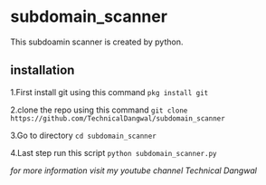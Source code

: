 # subdomain_scanner

This subdoamin scanner is created by python.

## installation

1.First install git using this command `pkg install git`

2.clone the repo using this command `git clone https://github.com/TechnicalDangwal/subdomain_scanner`

3.Go to directory `cd subdomain_scanner`

4.Last step run this script `python subdomain_scanner.py `

*for more information visit my youtube channel Technical Dangwal*
